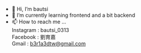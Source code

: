 - 👋 Hi, I’m bautsi
- 🌱 I’m currently learning frontend and a bit backend
- 📫 How to reach me ...      
     Instagram : bautsi_0313   
     Facebook : 劉育嘉     
     Gmail : b3r1a3dtw@gmail.com
<!---
b3r1a3d/b3r1a3d is a ✨ special ✨ repository because its `README.md` (this file) appears on your GitHub profile.
You can click the Preview link to take a look at your changes.
--->
